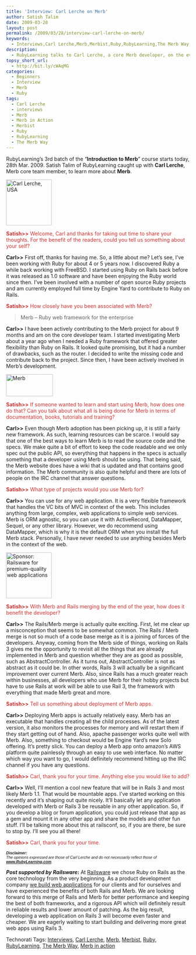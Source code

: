 ```yaml
---
title: 'Interview: Carl Lerche on Merb'
author: Satish Talim
date: 2009-03-28
layout: post
permalink: /2009/03/28/interview-carl-lerche-on-merb/
keywords:
  - Interviews,Carl Lerche,Merb,Merbist,Ruby,RubyLearning,The Merb Way,Merb in action
description:
  - RubyLearning talks to Carl Lerche, a core Merb developer, on the eve of the online Merb course at RubyLearning.
topsy_short_url:
  - http://bit.ly/cWAqMG
categories:
  - Beginners
  - Interview
  - Merb
  - Ruby
tags:
  - Carl Lerche
  - interviews
  - Merb
  - Merb in Action
  - Merbist
  - Ruby
  - RubyLearning
  - The Merb Way
---
```

<div>
  <p class="update">
    <span class="drop_cap">R</span>ubyLearning&#8217;s 3rd batch of the &#8220;<strong>Introduction to Merb</strong>&#8221; course starts today, 28th Mar. 2009. Satish Talim of RubyLearning caught up with <strong>Carl Lerche</strong>, Merb core team member, to learn more about <strong>Merb</strong>.
  </p>
  
  <p>
    <img class="alignright" src="http://rubylearning.com/images/carl.jpg" alt="Carl Lerche, USA" title="Carl Lerche, USA" width="125" height="125" />
  </p>
  
  <p>
    <span style="color:#CC3333;"><strong>Satish>></strong> Welcome, Carl and thanks for taking out time to share your thoughts. For the benefit of the readers, could you tell us something about your self?</span>
  </p>
  
  <p>
    <strong>Carl>></strong> First off, thanks for having me. So, a little about me? Let&#8217;s see, I&#8217;ve been working with Ruby for about 4 or 5 years now. I discovered Ruby a while back working with FreeBSD. I started using Ruby on Rails back before it was released as 1.0 software and have been enjoying the Ruby world since then. I&#8217;ve been involved with a number of open source Ruby projects and am currently employed full time by Engine Yard to contribute to Ruby on Rails.
  </p>
  
  <p>
    <span style="color:#CC3333;"><strong>Satish>></strong> How closely have you been associated with Merb?</span>
  </p>
  
  <blockquote class="right">
    <p>
      Merb &#8211; Ruby web framework for the enterprise
    </p>
  </blockquote>
  
  <p>
    <strong>Carl>></strong> I have been actively contributing to the Merb project for about 9 months and am on the core developer team. I started investigating Merb about a year ago when I needed a Ruby framework that offered greater flexibility than Ruby on Rails. It looked quite promising, but it had a number of drawbacks, such as the router. I decided to write the missing code and contribute back to the project. Since then, I have been actively involved in Merb&#8217;s development.
  </p>
  
  <p>
    <img class="alignright" src="http://rubylearning.com/images/powered-by-merb-big.png" alt="Merb" title="Merb - Ruby web framework for the enterprise" width="128" height="60" />
  </p>
  
  <p>
    <span style="color:#CC3333;"><strong>Satish>></strong> If someone wanted to learn and start using Merb, how does one do that? Can you talk about what all is being done for Merb in terms of documentation, books, tutorials and training?</span>
  </p>
  
  <p>
    <strong>Carl>></strong> Even though Merb adoption has been picking up, it is still a fairly new framework. As such, learning resources can be scarce. I would say that one of the best ways to learn Merb is to read the source code and the specs. We make quite a bit of effort to keep the code readable and we only spec out the public API, so everything that happens in the specs is actually something that a developer using Merb should be using. That being said, the Merb website does have a wiki that is updated and that contains good information. The Merb community is also quite helpful and there are lots of people on the IRC channel that answer questions.
  </p>
  
  <p>
    <span style="color:#CC3333;"><strong>Satish>></strong> What type of projects would you use Merb for?</span>
  </p>
  
  <p>
    <strong>Carl>></strong> You can use for any web application. It is a very flexible framework that handles the VC bits of MVC in context of the web. This includes anything from large, complex, web applications to simple web services. Merb is ORM agnostic, so you can use it with ActiveRecord, DataMapper, Sequel, or any other library. However, we do recommend using DataMapper, which is why it is the default ORM when you install the full Merb stack. Personally, I have never needed to use anything besides Merb in the context of the web.
  </p>
  
  <p>
    <a href='http://www.railsware.com/'><img class="alignright" src='http://rubylearning.com/images/Railsware125x125.png' width="125" height="125" style="border: 0px none ;" alt="Sponsor: Railsware for premium-quality web applications" title="Sponsor: Railsware for premium-quality web applications" /></a>
  </p>
  
  <p>
    <span style="color:#CC3333;"><strong>Satish>></strong> With Merb and Rails merging by the end of the year, how does it benefit the developer?</span>
  </p>
  
  <p>
    <strong>Carl>></strong> The Rails/Merb merge is actually quite exciting. First, let me clear up a misconception that seems to be somewhat common. The Rails / Merb merge is not so much of a code base merge as it is a joining of forces of the developers. Anyway, coming from the Merb side of things, working on Rails 3 gives me the opportunity to revisit all the things that are already implemented in Merb and question whether they are as good as possible, such as AbstractController. As it turns out, AbstractController is not as abstract as it could be. In other words, Rails 3 will actually be a significant improvement over current Merb. Also, since Rails has a much greater reach within businesses, all developers who use Merb for their hobby projects but have to use Rails at work will be able to use Rail 3, the framework with everything that made Merb great and more.
  </p>
  
  <p>
    <span style="color:#CC3333;"><strong>Satish>></strong> Tell us something about deployment of Merb apps.</span>
  </p>
  
  <p>
    <strong>Carl>></strong> Deploying Merb apps is actually relatively easy. Merb has an executable that handles creating all the child processes. As of the latest version, it also monitors the processes for memory and will restart them if they start getting out of hand. Also, apache passenger works quite well with Merb. Also, something to checkout would be Engine Yard&#8217;s new Solo offering. It&#8217;s pretty slick. You can deploy a Merb app onto amazon&#8217;s AWS platform quite painlessly through an easy to use web interface. No matter which way you want to go, I would definitely recommend hitting up the IRC channel if you have any questions.
  </p>
  
  <p>
    <span style="color:#CC3333;"><strong>Satish>></strong> Carl, thank you for your time. Anything else you would like to add?</span>
  </p>
  
  <p>
    <strong>Carl>></strong> Well, I&#8217;ll mention a cool new feature that will be in Rails 3 and most likely Merb 1.1. That would be mountable apps. I&#8217;ve started working on this recently and it&#8217;s shaping out quite nicely. It&#8217;ll basically let any application developed with Merb or Rails 3 be reusable in any other application. So, if you develop a blog or forum application, you could just release that app as a gem and mount it in any other app and share the models and other fun stuff. I&#8217;ll be talking more about this at railsconf, so, if you are there, be sure to stop by. I&#8217;ll see you all there!
  </p>
  
  <p>
    <span style="color:#CC3333;"><strong>Satish>></strong> Carl, thank you for your time.</span>
  </p>
  
  <p>
    <span style="font-size: 8pt; font-family: Arial;"><i><strong>Disclaimer:</strong></i></span><br /><span style="font-size: 8pt; font-family: Arial;"><i>The opinions expressed are those of Carl Lerche and do not necessarily reflect those of <strong><a href="http://rubylearning.com/">www.RubyLearning.com</a></strong>.</i></span>
  </p>
  
  <p class="alert">
    <strong><em>Post supported by Railsware</em>:</strong> At <a href="http://railsware.com/">Railsware</a> we chose Ruby on Rails as the core technology from the very beginning. As a product development company <a href="http://railsware.com/services">we build web applications</a> for our clients and for ourselves and have experienced the benefits of both Rails and Merb. We are looking forward to this merge of Rails and Merb for better performance and keeping the best of both frameworks, and a rigorous API which will definitely result in reliable results and lower amount of patching. As the big result, developing a web application on Rails 3 will become even faster and cheaper. We are eagerly waiting to start building and delivering more great web apps using Rails 3.
  </p>
</div>

Technorati Tags: <a href="http://technorati.com/tag/Interviews" rel="tag">Interviews</a>, <a href="http://technorati.com/tag/Carl+Lerche" rel="tag">Carl Lerche</a>, <a href="http://technorati.com/tag/Merb" rel="tag">Merb</a>, <a href="http://technorati.com/tag/Merbist" rel="tag">Merbist</a>, <a href="http://technorati.com/tag/Ruby" rel="tag">Ruby</a>, <a href="http://technorati.com/tag/RubyLearning" rel="tag">RubyLearning</a>, <a href="http://technorati.com/tag/The+Merb+Way" rel="tag">The Merb Way</a>, <a href="http://technorati.com/tag/Merb+in+action" rel="tag">Merb in action</a>
